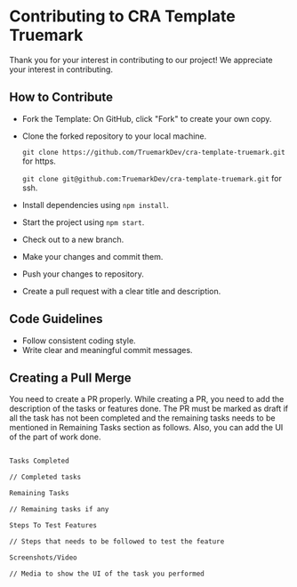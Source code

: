 # Contributing to CRA Template Truemark

Thank you for your interest in contributing to our project! We appreciate your interest in contributing.

## How to Contribute

- Fork the Template: On GitHub, click "Fork" to create your own copy.

- Clone the forked repository to your local machine.

    `git clone https://github.com/TruemarkDev/cra-template-truemark.git` for https.

    `git clone git@github.com:TruemarkDev/cra-template-truemark.git` for ssh.

- Install dependencies using `npm install`.
- Start the project using `npm start`.
- Check out to a new branch.
- Make your changes and commit them.
- Push your changes to repository.
- Create a pull request with a clear title and description.

## Code Guidelines

- Follow consistent coding style.
- Write clear and meaningful commit messages.

## Creating a Pull Merge

You need to create a PR properly. While creating a PR, you need to add the description of the tasks or features done. The PR must be marked as draft if all the task has not been completed and the remaining tasks needs to be mentioned in Remaining Tasks section as follows. Also, you can add the UI of the part of work done.

```md

Tasks Completed

// Completed tasks

Remaining Tasks

// Remaining tasks if any

Steps To Test Features

// Steps that needs to be followed to test the feature

Screenshots/Video

// Media to show the UI of the task you performed
```




